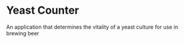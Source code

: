 # Yeast Counter
An application that determines the vitality of a yeast culture for use in brewing beer
